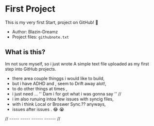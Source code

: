# First Project

This is my very first Start, project on GitHub! 🎉

- Author: Blazin-Dreamz
- Project files: `githubnote.txt`

## What is this?

Im not sure myself, so i just wrote A simple text file uploaded as my first step into GitHub projects.
- there area couple thinggs i would like to build,
- but i have ADHD and , seem to Drift away alot!,
-  to do other things  at times ,
-  i just need ... '' Dam i for got what i was gonna say ''  //
-  i im also runuing intoa few issues with syncig files,
-  with i think Local or Broswer Sync.?? anyways,
-  issues after issues . 😂 😭

 // ----- ----- ------ ------ //
